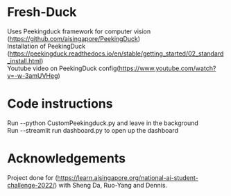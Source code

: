 # Fresh-Duck

Uses Peekingduck framework for computer vision (https://github.com/aisingapore/PeekingDuck)\
Installation of PeekingDuck (https://peekingduck.readthedocs.io/en/stable/getting_started/02_standard_install.html)\
Youtube video on PeekingDuck config(https://www.youtube.com/watch?v=-w-3amUVHeg)

# Code instructions

Run --python CustomPeekingduck.py and leave in the background\
Run --streamlit run dashboard.py to open up the dashboard

# Acknowledgements
Project done for (https://learn.aisingapore.org/national-ai-student-challenge-2022/) with Sheng Da, Ruo-Yang and Dennis.
